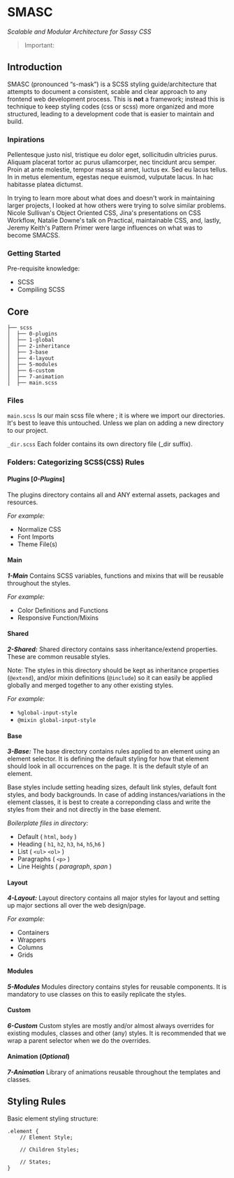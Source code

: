 # SMASC
_Scalable and Modular Architecture for Sassy CSS_

> Important: 

## Introduction
SMASC (pronounced “s-mask”) is a SCSS styling guide/architecture that attempts to document a consistent, scable and clear approach to any frontend web development process. This is **not** a framework; instead this is technique to keep styling codes (css or scss) more organized and more structured, leading to a development code that is easier to maintain and build.

### Inpirations

Pellentesque justo nisl, tristique eu dolor eget, sollicitudin ultricies purus. Aliquam placerat tortor ac purus ullamcorper, nec tincidunt arcu semper. Proin at ante molestie, tempor massa sit amet, luctus ex. Sed eu lacus tellus. In in metus elementum, egestas neque euismod, vulputate lacus. In hac habitasse platea dictumst.

In trying to learn more about what does and doesn't work in maintaining larger projects, I looked at how others were trying to solve similar problems. Nicole Sullivan's Object Oriented CSS, Jina's presentations on CSS Workflow, Natalie Downe's talk on Practical, maintainable CSS, and, lastly, Jeremy Keith's Pattern Primer were large influences on what was to become SMACSS.


### Getting Started
Pre-requisite knowledge:
- SCSS
- Compiling SCSS

## Core

```
├── scss
│  ├── 0-plugins
│  ├── 1-global
│  ├── 2-inheritance
│  ├── 3-base
│  ├── 4-layout
│  ├── 5-modules
│  ├── 6-custom
│  ├── 7-animation
│  ├── main.scss
```

### Files

`main.scss` Is our main scss file where ; it is where we import our directories. It's best to leave this untouched. Unless we plan on adding a new directory to our project.

`_dir.scss` Each folder contains its own directory file (_dir suffix).


### Folders: Categorizing SCSS(CSS) Rules

#### Plugins [_0-Plugins_]
The plugins directory contains all and ANY external assets, packages and resources.

_For example:_
- Normalize CSS
- Font Imports
- Theme File(s)

#### Main
_**1-Main**_ Contains SCSS variables, functions and mixins that will be reusable throughout the styles.

_For example:_
- Color Definitions and Functions
- Responsive Function/Mixins

#### Shared
_**2-Shared:**_ Shared directory contains sass inheritance/extend properties. These are common reusable styles.

Note: The styles in this directory should be kept as inheritance properties (```@extend```), and/or mixin definitions (```@include```) so it can easily be applied globally and merged together to any other existing styles.

_For example:_
- ```%global-input-style```
- ```@mixin global-input-style```

#### Base
_**3-Base:**_ The base directory contains rules applied to an element using an element selector. It is defining the default styling for how that element should look in all occurrences on the page. It is the default style of an element.

Base styles include setting heading sizes, default link styles, default font styles, and body backgrounds. In case of adding instances/variations in the element classes, it is best to create a correponding class and write the styles from their and not directly in the base element.

_Boilerplate files in directory:_
- Default ( `html`, `body` )
- Heading ( `h1`, `h2`, `h3`, `h4`, `h5`,`h6` )
- List ( `<ul>` `<ol>` )
- Paragraphs ( `<p>` )
- Line Heights ( _paragraph_, _span_ )

#### Layout
_**4-Layout:**_ Layout directory contains all major styles for layout and setting up major sections all over the web design/page.

_For example:_
- Containers
- Wrappers
- Columns
- Grids

#### Modules
_**5-Modules**_ Modules directory contains styles for reusable components. It is mandatory to use classes on this to easily replicate the styles.

#### Custom
_**6-Custom**_ Custom styles are mostly and/or almost always overrides for existing modules, classes and other (any) styles. It is recommended that we wrap a parent selector when we do the overrides.

#### Animation (_Optional_)
_**7-Animation**_ Library of animations reusable throughout the templates and classes.

## Styling Rules

Basic element styling structure:
```
.element {
    // Element Style;

    // Children Styles;

    // States;
}
```
